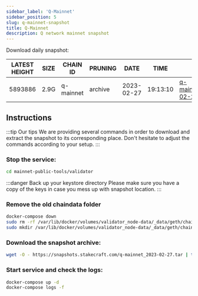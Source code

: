 ```yaml
---
sidebar_label: 'Q-Mainnet'
sidebar_position: 5
slug: q-mainnet-snapshot
title: Q-Mainnet
description: Q network mainnet snapshot
---
```


Download daily snapshot:

| LATEST HEIGHT | SIZE | CHAIN ID | PRUNING | DATE | TIME | LINK |
| ----------- | ----------- | ----------- | ----------- | ----------- | ----------- | ----------- |
| 5893886 | 2.9G | q-mainnet | archive | 2023-02-27 | 19:13:10 | [q-mainnet_2023-02-27.tar](https://snapshots.stakecraft.com/q-mainnet_2023-02-27.tar) |


## Instructions
:::tip Our tips
We are providing several commands in order to download and extract the snapshot to its corresponding place. Don't hesitate to adjust the commands according to your setup.
:::

### Stop the service:

```bash
cd mainnet-public-tools/validator
```

:::danger Back up your keystore directory
Please make sure you have a copy of the keys in case you mess up with snapshot location.
:::

### Remove the old chaindata folder
```bash
docker-compose down
sudo rm -rf /var/lib/docker/volumes/validator_node-data/_data/geth/chaindata
sudo mkdir /var/lib/docker/volumes/validator_node-data/_data/geth/chaindata
```

### Download the snapshot archive:

```bash
wget -O - https://snapshots.stakecraft.com/q-mainnet_2023-02-27.tar | tar -xzvf -C /var/lib/docker/volumes/validator_node-data/_data/geth/chaindata
```

### Start service and check the logs:

```bash
docker-compose up -d
docker-compose logs -f
```